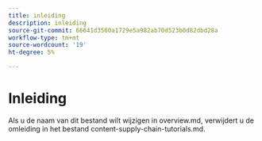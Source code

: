 ```yaml
---
title: inleiding
description: inleiding
source-git-commit: 66641d3560a1729e5a982ab70d523b0d82dbd28a
workflow-type: tm+mt
source-wordcount: '19'
ht-degree: 5%

---
```


# Inleiding

Als u de naam van dit bestand wilt wijzigen in overview.md, verwijdert u de omleiding in het bestand content-supply-chain-tutorials.md.

